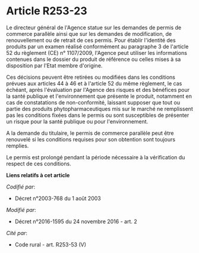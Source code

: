 # Article R253-23

Le directeur général de l'Agence statue sur les demandes de permis de commerce parallèle ainsi que sur les demandes de
modification, de renouvellement ou de retrait de ces permis. Pour établir l'identité des produits par un examen réalisé
conformément au paragraphe 3 de l'article 52 du règlement (CE) n° 1107/2009, l'Agence peut utiliser les informations
contenues dans le dossier du produit de référence ou celles mises à sa disposition par l'Etat membre d'origine.

Ces décisions peuvent être retirées ou modifiées dans les conditions prévues aux articles 44 à 46 et à l'article 52 du même
règlement, le cas échéant, après l'évaluation par l'Agence des risques et des bénéfices pour la santé publique et
l'environnement que présente le produit, notamment en cas de constatations de non-conformité, laissant supposer que tout ou
partie des produits phytopharmaceutiques mis sur le marché ne remplissent pas les conditions fixées dans le permis ou sont
susceptibles de présenter un risque pour la santé publique ou pour l'environnement. 

A la demande du titulaire, le permis de commerce parallèle peut être renouvelé si les conditions requises pour son obtention
sont toujours remplies. 

Le permis est prolongé pendant la période nécessaire à la vérification du respect de ces conditions.

**Liens relatifs à cet article**

_Codifié par_:

  - Décret n°2003-768 du 1 août 2003

_Modifié par_:

  - Décret n°2016-1595 du 24 novembre 2016 - art. 2

_Cité par_:

  - Code rural - art. R253-53 (V)
